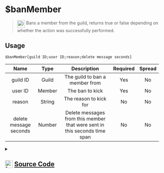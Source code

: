 # $banMember
> <img align="top" src="https://upload.wikimedia.org/wikipedia/commons/thumb/e/e4/Infobox_info_icon.svg/160px-Infobox_info_icon.svg.png?20150409153300" alt="image" width="25" height="auto"> Bans a member from the guild, returns true or false depending on whether the action was successfully performed.
## Usage
```
$banMember[guild ID;user ID;reason;delete message seconds]
```
| Name | Type | Description | Required | Spread
| :---: | :---: | :---: | :---: | :---: |
guild ID | Guild | The guild to ban a member from | Yes | No
user ID | Member | The ban to kick | Yes | No
reason | String | The reason to kick for | No | No
delete message seconds | Number | Delete messages from this member that were sent in this seconds time span | No | No
<details>
<summary>
    
## <img align="top" src="https://cdn4.iconfinder.com/data/icons/iconsimple-logotypes/512/github-512.png" alt="image" width="25" height="auto">  [Source Code](https://github.com/tryforge/ForgeScript-V2/blob/main/src/native/banMember.ts)
    
</summary>
    
```ts
import noop from "../functions/noop"
import { ArgType, NativeFunction, Return } from "../structures"

export default new NativeFunction({
    name: "$banMember",
    description: "Bans a member from the guild, returns true or false depending on whether the action was successfully performed.",
    unwrap: true,
    brackets: true,
    args: [
        {
            name: "guild ID",
            description: "The guild to ban a member from",
            rest: false,
            required: true,
            type: ArgType.Guild
        },
        {
            name: "user ID",
            description: "The ban to kick",
            rest: false,
            type: ArgType.Member,
            required: true
        },
        {
            name: "reason",
            description: "The reason to kick for",
            rest: false,
            type: ArgType.String
        },
        {
            name: "delete message seconds",
            description: "Delete messages from this member that were sent in this seconds time span",
            rest: false,
            type: ArgType.Number
        }
    ],
    async execute(ctx, [ guild, member, reason, seconds ]) {
        return Return.success(
            await member.ban({
                reason: reason || undefined,
                deleteMessageSeconds: seconds || undefined
            }).catch(() => false) !== false
        )
    },
})
```
    
</details>